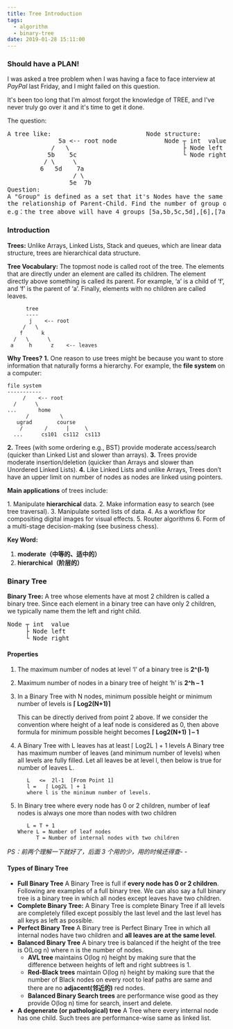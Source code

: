 ```yaml
---
title: Tree Introduction
tags:
  - algorithm
  - binary-tree
date: 2019-01-28 15:11:00
---
```


### Should have a PLAN!

I was asked a tree problem when I was having a face to face interview at _PayPal_ last Friday, and I might failed on this question.

It's been too long that I'm almost forgot the knowledge of TREE, and I've never truly go over it and it's time to get it done.

The question:

<pre class="nhi">
A tree like:                          Node structure:
              5a &lt;-- root node             Node ┬ int  value
            /   \                               ├ Node left
           5b    5c                             └ Node right
          / \     \
         6   5d    7a
                  / \
                 5e  7b
Question: 
A "Group" is defined as a set that it's Nodes have the same value and within 
the relationship of Parent-Child. Find the number of group of provided tree.
e.g：the tree above will have 4 groups [5a,5b,5c,5d],[6],[7a,7b],[5e]
</pre>

### Introduction

**Trees:** Unlike Arrays, Linked Lists, Stack and queues, which are linear data structure, trees are hierarchical data structure.

**Tree Vocabulary:** The topmost node is called root of the tree. The elements that are directly under an element are called its children. The element directly above something is called its parent. For example, ‘a’ is a child of ‘f’, and ‘f’ is the parent of ‘a’. Finally, elements with no children are called leaves.

```
      tree
      ----
       j    <-- root
     /   \
    f      k
  /   \      \
 a     h      z    <-- leaves
```

**Why Trees?**
**1.** One reason to use trees might be because you want to store information that naturally forms a hierarchy. For example, the **file system** on a computer:

```
file system
-----------
     /    <-- root
  /      \
...       home
      /          \
   ugrad        course
    /       /      |     \
  ...      cs101  cs112  cs113
```

**2.** Trees (with some ordering e.g., BST) provide moderate access/search (quicker than Linked List and slower than arrays).
**3.** Trees provide moderate insertion/deletion (quicker than Arrays and slower than Unordered Linked Lists).
**4.** Like Linked Lists and unlike Arrays, Trees don’t have an upper limit on number of nodes as nodes are linked using pointers.

**Main applications** of trees include:

1. Manipulate **hierarchical** data.
2. Make information easy to search (see tree traversal).
3. Manipulate sorted lists of data.
4. As a workflow for compositing digital images for visual effects.
5. Router algorithms
6. Form of a multi-stage decision-making (see business chess).

**Key Word:**

1. **moderate（中等的、适中的）**
2. **hierarchical（阶层的）**

### Binary Tree

**Binary Tree:** A tree whose elements have at most 2 children is called a binary tree. Since each element in a binary tree can have only 2 children, we typically name them the left and right child.

<pre>
Node ┬ int  value
     ├ Node left
     └ Node right
</pre>

#### Properties

1. The maximum number of nodes at level ‘l’ of a binary tree is **2^(l-1)**
2. Maximum number of nodes in a binary tree of height ‘h’ is **2^h – 1**
3. In a Binary Tree with N nodes, minimum possible height or minimum number of levels is **⌈ Log2(N+1)⌉**

   This can be directly derived from point 2 above. If we consider the convention where height of a leaf node is considered as 0, then above formula for minimum possible height becomes **⌈ Log2(N+1) ⌉ – 1**

4. A Binary Tree with L leaves has at least ⌈ Log2L ⌉ + 1 levels
   A Binary tree has maximum number of leaves (and minimum number of levels) when all levels are fully filled. Let all leaves be at level l, then below is true for number of leaves L.

   ```
      L   <=  2l-1  [From Point 1]
      l =   ⌈ Log2L ⌉ + 1
      where l is the minimum number of levels.
   ```

5. In Binary tree where every node has 0 or 2 children, number of leaf nodes is always one more than nodes with two children

   ```
      L = T + 1
   Where L = Number of leaf nodes
         T = Number of internal nodes with two children
   ```

_PS：前两个理解一下就好了，后面 3 个用的少，用的时候还得查- -_

#### Types of Binary Tree

- **Full Binary Tree** A Binary Tree is full if **every node has 0 or 2 children**. Following are examples of a full binary tree. We can also say a full binary tree is a binary tree in which all nodes except leaves have two children.
- **Complete Binary Tree:** A Binary Tree is complete Binary Tree if all levels are completely filled except possibly the last level and the last level has all keys as left as possible.
- **Perfect Binary Tree** A Binary tree is Perfect Binary Tree in which all internal nodes have two children and **all leaves are at the same level**.
- **Balanced Binary Tree**
  A binary tree is balanced if the height of the tree is O(Log n) where n is the number of nodes.
  - **AVL tree** maintains O(log n) height by making sure that the difference between heights of left and right subtrees is 1.
  - **Red-Black trees** maintain O(log n) height by making sure that the number of Black nodes on every root to leaf paths are same and there are no **adjacent(邻近的)** red nodes.
  - **Balanced Binary Search trees** are performance wise good as they provide O(log n) time for search, insert and delete.
- **A degenerate (or pathological) tree** A Tree where every internal node has one child. Such trees are performance-wise same as linked list.
